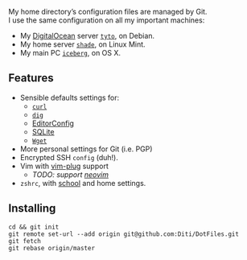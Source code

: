 My home directory’s configuration files are managed by Git.  
I use the same configuration on all my important machines:

- My [DigitalOcean] server [`tyto`], on Debian.
- My home server [`shade`], on Linux Mint.
- My main PC [`iceberg`], on OS X.

Features
--------

- Sensible defaults settings for:
  - [`curl`]
  - [`dig`]
  - [EditorConfig]
  - [SQLite]
  - [`Wget`]
- More personal settings for Git (i.e. PGP)
- Encrypted SSH `config` (duh!).
- Vim with [vim-plug] support
  - _TODO: support [neovim]_
- `zshrc`, with [school] and home settings.

Installing
----------

    cd && git init
    git remote set-url --add origin git@github.com:Diti/DotFiles.git
    git fetch
    git rebase origin/master


  [`curl`]: http://curl.haxx.se
  [`dig`]: https://en.wikipedia.org/wiki/dig_(command)
  [DigitalOcean]: https://www.digitalocean.com/?refcode=4e8dbb7743d7
  [EditorConfig]: http://editorconfig.org
  [`iceberg`]: http://iceberg.home.diti.me
  [neovim]: http://neovim.io/
  [school]: http://www.42.fr/
  [`shade`]: http://home.diti.me
  [SQLite]: http://www.sqlite.org
  [`tyto`]: http://tyto.diti.me
  [vim-plug]: https://github.com/junegunn/vim-plug
  [`Wget`]: https://www.gnu.org/software/wget
